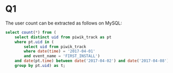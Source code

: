 # Q1

The user count can be extracted as follows on MySQL:

```sql
select count(*) from (
    select distinct uid from piwik_track as pt 
    where pt.uid in (
        select uid from piwik_track
        where date(time) = '2017-04-01'
        and event_name = 'FIRST_INSTALL')
    and date(pt.time) between date('2017-04-02') and date('2017-04-08')
    group by pt.uid) as t;
```
